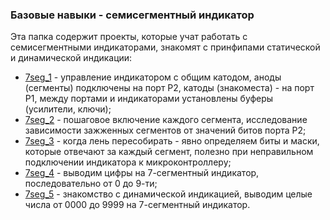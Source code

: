 ### Базовые навыки - семисегментный индикатор

Эта папка содержит проекты, которые учат работать с семисегментными
индикаторами, знакомят с принфипами статической и динамической индикации:

- [7seg_1](./7seg_1/main.c) - управление индикатором с общим катодом,
  аноды (сегменты) подключены на порт P2, катоды (знакоместа) - на порт P1,
  между портами и индикаторами установлены буферы (усилители, ключи);
- [7seg_2](./7seg_2/main.c) - пошаговое включение каждого сегмента,
  исследование зависимости зажженных сегментов от значений битов порта P2;
- [7seg_3](./7seg_3/main.c) - когда лень пересобирать - явно определяем
  биты и маски, которые отвечают за каждый сегмент, полезно при неправильном
  подключении индикатора к микроконтроллеру;
- [7seg_4](./7seg_4/main.c) - выводим цифры на 7-сегментный индикатор,
  последовательно от 0 до 9-ти;
- [7seg_5](./7seg_5/main.c) - знакомство с динамической индикацией,
  выводим целые числа от 0000 до 9999 на 7-сегментный индикатор.

